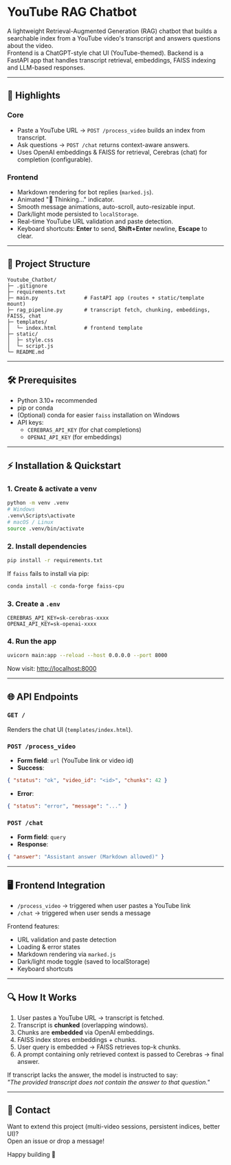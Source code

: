 # YouTube RAG Chatbot

A lightweight Retrieval-Augmented Generation (RAG) chatbot that builds a searchable index from a YouTube video's transcript and answers questions about the video.  
Frontend is a ChatGPT-style chat UI (YouTube-themed). Backend is a FastAPI app that handles transcript retrieval, embeddings, FAISS indexing and LLM-based responses.

---

## 🚀 Highlights

### Core
- Paste a YouTube URL → `POST /process_video` builds an index from transcript.
- Ask questions → `POST /chat` returns context-aware answers.
- Uses OpenAI embeddings & FAISS for retrieval, Cerebras (chat) for completion (configurable).

### Frontend
- Markdown rendering for bot replies (`marked.js`).
- Animated "🤔 Thinking..." indicator.
- Smooth message animations, auto-scroll, auto-resizable input.
- Dark/light mode persisted to `localStorage`.
- Real-time YouTube URL validation and paste detection.
- Keyboard shortcuts: **Enter** to send, **Shift+Enter** newline, **Escape** to clear.

---

## 📂 Project Structure

```
Youtube_Chatbot/
├─ .gitignore
├─ requirements.txt
├─ main.py               # FastAPI app (routes + static/template mount)
├─ rag_pipeline.py       # transcript fetch, chunking, embeddings, FAISS, chat
├─ templates/
│  └─ index.html         # frontend template
├─ static/
│  ├─ style.css
│  └─ script.js
└─ README.md
```

---

## 🛠️ Prerequisites

- Python 3.10+ recommended  
- pip or conda  
- (Optional) conda for easier `faiss` installation on Windows  
- API keys:
  - `CEREBRAS_API_KEY` (for chat completions)  
  - `OPENAI_API_KEY` (for embeddings)  

---

## ⚡ Installation & Quickstart

### 1. Create & activate a venv
```bash
python -m venv .venv
# Windows
.venv\Scripts\activate
# macOS / Linux
source .venv/bin/activate
```

### 2. Install dependencies
```bash
pip install -r requirements.txt
```

If `faiss` fails to install via pip:
```bash
conda install -c conda-forge faiss-cpu
```

### 3. Create a `.env`
```env
CEREBRAS_API_KEY=sk-cerebras-xxxx
OPENAI_API_KEY=sk-openai-xxxx
```

### 4. Run the app
```bash
uvicorn main:app --reload --host 0.0.0.0 --port 8000
```
Now visit: [http://localhost:8000](http://localhost:8000)

---

## 🌐 API Endpoints

### `GET /`
Renders the chat UI (`templates/index.html`).

### `POST /process_video`
- **Form field**: `url` (YouTube link or video id)  
- **Success**:
```json
{ "status": "ok", "video_id": "<id>", "chunks": 42 }
```
- **Error**:
```json
{ "status": "error", "message": "..." }
```

### `POST /chat`
- **Form field**: `query`  
- **Response**:
```json
{ "answer": "Assistant answer (Markdown allowed)" }
```

---

## 🖥️ Frontend Integration

- `/process_video` → triggered when user pastes a YouTube link  
- `/chat` → triggered when user sends a message  

Frontend features:
- URL validation and paste detection  
- Loading & error states  
- Markdown rendering via `marked.js`  
- Dark/light mode toggle (saved to localStorage)  
- Keyboard shortcuts  

---

## 🔍 How It Works

1. User pastes a YouTube URL → transcript is fetched.  
2. Transcript is **chunked** (overlapping windows).  
3. Chunks are **embedded** via OpenAI embeddings.  
4. FAISS index stores embeddings + chunks.  
5. User query is embedded → FAISS retrieves top-k chunks.  
6. A prompt containing only retrieved context is passed to Cerebras → final answer.  

If transcript lacks the answer, the model is instructed to say:  
*"The provided transcript does not contain the answer to that question."*

---
## 📧 Contact

Want to extend this project (multi-video sessions, persistent indices, better UI)?  
Open an issue or drop a message!  

Happy building 🎯

